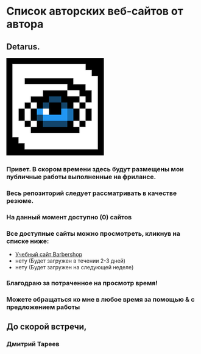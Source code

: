 # Список авторских веб-сайтов от автора
##  Detarus.
![Моё лого](https://raw.githubusercontent.com/detarus/BasicWebsite/master/images/logo-256.png)
### Привет. В скором времени здесь будут размещены мои публичные работы выполненные на фрилансе.
### Весь репозиторий следует рассматривать в качестве резюме.
### На данный момент доступно (0) сайтов

### Все доступные сайты можно просмотреть, кликнув на списке ниже:

* [Учебный сайт Barbershop](https://github.com/detarus/Barber)
* нету (Будет загружен в течении 2-3 дней)
* нету (Будет загружен на следующей неделе)

### Благодраю за потраченное на просмотр время!

### Можете обращаться ко мне в любое время за помощью & с предложением работы

## До скорой встречи,
### Дмитрий Тареев
